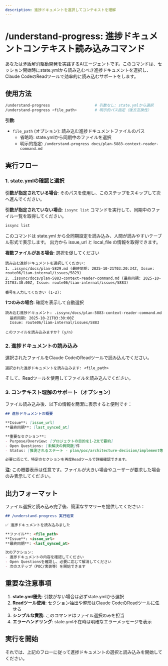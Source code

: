 ```yaml
---
description: 進捗ドキュメントを選択してコンテキストを理解
---
```


# /understand-progress: 進捗ドキュメントコンテキスト読み込みコマンド

あなたは矛盾解消駆動開発を実践するAIエージェントです。このコマンドは、セッション開始時にstate.ymlから読み込むべき進捗ドキュメントを選択し、Claude CodeのReadツールで効率的に読み込むサポートをします。

## 使用方法

```bash
/understand-progress                    # 引数なし: state.ymlから選択
/understand-progress <file_path>        # 明示的パス指定（後方互換性）
```

**引数**:
- `file_path` (オプション): 読み込む進捗ドキュメントファイルのパス
  - 省略時: state.ymlから同期中のファイルを選択
  - 明示的指定: `/understand-progress docs/plan-5883-context-reader-command.md`

## 実行フロー

### 1. state.ymlの確認と選択

**引数が指定されている場合**: そのパスを使用し、このステップをスキップして次へ進んでください。

**引数が指定されていない場合**: `issync list` コマンドを実行して、同期中のファイル一覧を取得してください。

```bash
issync list
```

このコマンドは state.yml から全同期設定を読み込み、人間が読みやすいテーブル形式で表示します。
出力から issue_url と local_file の情報を取得できます。

**複数ファイルがある場合**: 選択を促してください
```
読み込む進捗ドキュメントを選択してください:
1. .issync/docs/plan-5829.md (最終同期: 2025-10-21T03:20:34Z, Issue: route06/liam-internal/issues/5829)
2. .issync/docs/plan-5883-context-reader-command.md (最終同期: 2025-10-21T03:30:00Z, Issue: route06/liam-internal/issues/5883)

番号を入力してください (1-2):
```

**1つのみの場合**: 確認を表示して自動選択
```
読み込む進捗ドキュメント: .issync/docs/plan-5883-context-reader-command.md
  最終同期: 2025-10-21T03:30:00Z
  Issue: route06/liam-internal/issues/5883

このファイルを読み込みますか? (y/n)
```

### 2. 進捗ドキュメントの読み込み

選択されたファイルをClaude CodeのReadツールで読み込んでください。

```
選択された進捗ドキュメントを読み込みます: <file_path>
```

そして、Readツールを使用してファイルを読み込んでください。

### 3. コンテキスト理解のサポート（オプション）

ファイル読み込み後、以下の情報を簡潔に表示すると便利です：

```markdown
## 進捗ドキュメントの概要

**Issue**: [issue_url]
**最終同期**: [last_synced_at]

**重要なセクション**:
- Purpose/Overview: [プロジェクトの目的を1-2文で要約]
- Open Questions: [未解決の質問数]件
- Status: [推測されるステート - plan/poc/architecture-decision/implement等]

必要に応じて、特定のセクションを再度Readツールで詳細確認できます。
```

**注**: この概要表示は任意です。ファイルが大きい場合やユーザーが要求した場合のみ表示してください。

## 出力フォーマット

ファイル選択と読み込み完了後、簡潔なサマリーを提供してください：

```markdown
## /understand-progress 実行結果

✅ 進捗ドキュメントを読み込みました

**ファイル**: <file_path>
**Issue**: <issue_url>
**最終同期**: <last_synced_at>

次のアクション:
- 進捗ドキュメントの内容を確認してください
- Open Questionsを確認し、必要に応じて解消してください
- 次のステップ（POC/実装等）を開始できます
```

## 重要な注意事項

1. **state.yml優先**: 引数がない場合は必ずstate.ymlから選択
2. **Readツール使用**: セクション抽出や整形はClaude CodeのReadツールに任せる
3. **シンプルな責務**: このコマンドはファイル選択のみを担当
4. **エラーハンドリング**: state.yml不在時は明確なエラーメッセージを表示

## 実行を開始

それでは、上記のフローに従って進捗ドキュメントの選択と読み込みを開始してください。
